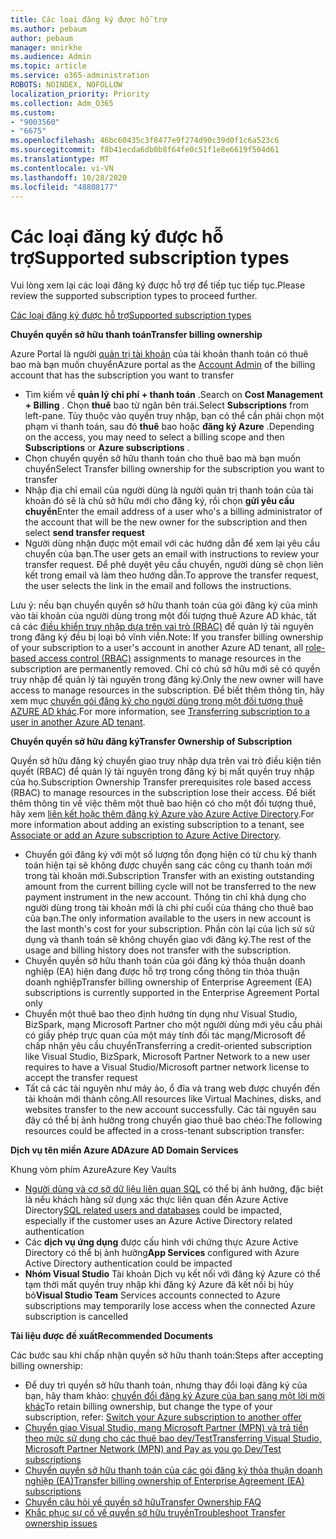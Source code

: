 ```yaml
---
title: Các loại đăng ký được hỗ trợ
ms.author: pebaum
author: pebaum
manager: mnirkhe
ms.audience: Admin
ms.topic: article
ms.service: o365-administration
ROBOTS: NOINDEX, NOFOLLOW
localization_priority: Priority
ms.collection: Adm_O365
ms.custom:
- "9003560"
- "6675"
ms.openlocfilehash: 46bc60435c3f8477e9f274d90c39d0f1c6a523c6
ms.sourcegitcommit: f8b41ecda6db0b8f64fe0c51f1e8e6619f504d61
ms.translationtype: MT
ms.contentlocale: vi-VN
ms.lasthandoff: 10/28/2020
ms.locfileid: "48808177"
---
```

# <a name="supported-subscription-types"></a><span data-ttu-id="90bbb-102">Các loại đăng ký được hỗ trợ</span><span class="sxs-lookup"><span data-stu-id="90bbb-102">Supported subscription types</span></span>

<span data-ttu-id="90bbb-103">Vui lòng xem lại các loại đăng ký được hỗ trợ để tiếp tục tiếp tục.</span><span class="sxs-lookup"><span data-stu-id="90bbb-103">Please review the supported subscription types to proceed further.</span></span>

[<span data-ttu-id="90bbb-104">Các loại đăng ký được hỗ trợ</span><span class="sxs-lookup"><span data-stu-id="90bbb-104">Supported subscription types</span></span>](https://docs.microsoft.com/azure/billing/billing-subscription-transfer?WT.mc_id=Portal-Microsoft_Azure_Support#supported-subscription-types)

<span data-ttu-id="90bbb-105">**Chuyển quyền sở hữu thanh toán**</span><span class="sxs-lookup"><span data-stu-id="90bbb-105">**Transfer billing ownership**</span></span>

<span data-ttu-id="90bbb-106">Azure Portal là người [quản trị tài khoản](https://ms.portal.azure.com/) của tài khoản thanh toán có thuê bao mà bạn muốn chuyển</span><span class="sxs-lookup"><span data-stu-id="90bbb-106">Azure portal as the [Account Admin](https://ms.portal.azure.com/) of the billing account that has the subscription you want to transfer</span></span>

- <span data-ttu-id="90bbb-107">Tìm kiếm về **quản lý chi phí + thanh toán** .</span><span class="sxs-lookup"><span data-stu-id="90bbb-107">Search on **Cost Management + Billing** .</span></span> <span data-ttu-id="90bbb-108">Chọn **thuê** bao từ ngăn bên trái.</span><span class="sxs-lookup"><span data-stu-id="90bbb-108">Select **Subscriptions** from left-pane.</span></span> <span data-ttu-id="90bbb-109">Tùy thuộc vào quyền truy nhập, bạn có thể cần phải chọn một phạm vi thanh toán, sau đó **thuê** bao hoặc **đăng ký Azure** .</span><span class="sxs-lookup"><span data-stu-id="90bbb-109">Depending on the access, you may need to select a billing scope and then **Subscriptions** or **Azure subscriptions** .</span></span>
- <span data-ttu-id="90bbb-110">Chọn chuyển quyền sở hữu thanh toán cho thuê bao mà bạn muốn chuyển</span><span class="sxs-lookup"><span data-stu-id="90bbb-110">Select Transfer billing ownership for the subscription you want to transfer</span></span>
- <span data-ttu-id="90bbb-111">Nhập địa chỉ email của người dùng là người quản trị thanh toán của tài khoản đó sẽ là chủ sở hữu mới cho đăng ký, rồi chọn **gửi yêu cầu chuyển**</span><span class="sxs-lookup"><span data-stu-id="90bbb-111">Enter the email address of a user who's a billing administrator of the account that will be the new owner for the subscription and then select **send transfer request**</span></span>
- <span data-ttu-id="90bbb-112">Người dùng nhận được một email với các hướng dẫn để xem lại yêu cầu chuyển của bạn.</span><span class="sxs-lookup"><span data-stu-id="90bbb-112">The user gets an email with instructions to review your transfer request.</span></span> <span data-ttu-id="90bbb-113">Để phê duyệt yêu cầu chuyển, người dùng sẽ chọn liên kết trong email và làm theo hướng dẫn.</span><span class="sxs-lookup"><span data-stu-id="90bbb-113">To approve the transfer request, the user selects the link in the email and follows the instructions.</span></span>

<span data-ttu-id="90bbb-114">Lưu ý: nếu bạn chuyển quyền sở hữu thanh toán của gói đăng ký của mình vào tài khoản của người dùng trong một đối tượng thuê Azure AD khác, tất cả các [điều khiển truy nhập dựa trên vai trò (RBAC)](https://docs.microsoft.com/azure/role-based-access-control/overview?WT.mc_id=Portal-Microsoft_Azure_Support) để quản lý tài nguyên trong đăng ký đều bị loại bỏ vĩnh viễn.</span><span class="sxs-lookup"><span data-stu-id="90bbb-114">Note: If you transfer billing ownership of your subscription to a user's account in another Azure AD tenant, all [role-based access control (RBAC)](https://docs.microsoft.com/azure/role-based-access-control/overview?WT.mc_id=Portal-Microsoft_Azure_Support) assignments to manage resources in the subscription are permanently removed.</span></span> <span data-ttu-id="90bbb-115">Chỉ có chủ sở hữu mới sẽ có quyền truy nhập để quản lý tài nguyên trong đăng ký.</span><span class="sxs-lookup"><span data-stu-id="90bbb-115">Only the new owner will have access to manage resources in the subscription.</span></span> <span data-ttu-id="90bbb-116">Để biết thêm thông tin, hãy xem mục [chuyển gói đăng ký cho người dùng trong một đối tượng thuê AZURE AD khác](https://docs.microsoft.com/azure/active-directory/managed-identities-azure-resources/known-issues?WT.mc_id=Portal-Microsoft_Azure_Support).</span><span class="sxs-lookup"><span data-stu-id="90bbb-116">For more information, see [Transferring subscription to a user in another Azure AD tenant](https://docs.microsoft.com/azure/active-directory/managed-identities-azure-resources/known-issues?WT.mc_id=Portal-Microsoft_Azure_Support).</span></span>

<span data-ttu-id="90bbb-117">**Chuyển quyền sở hữu đăng ký**</span><span class="sxs-lookup"><span data-stu-id="90bbb-117">**Transfer Ownership of Subscription**</span></span>

<span data-ttu-id="90bbb-118">Quyền sở hữu đăng ký chuyển giao truy nhập dựa trên vai trò điều kiện tiên quyết (RBAC) để quản lý tài nguyên trong đăng ký bị mất quyền truy nhập của họ.</span><span class="sxs-lookup"><span data-stu-id="90bbb-118">Subscription Ownership Transfer prerequisites role based access (RBAC) to manage resources in the subscription lose their access.</span></span> <span data-ttu-id="90bbb-119">Để biết thêm thông tin về việc thêm một thuê bao hiện có cho một đối tượng thuê, hãy xem [liên kết hoặc thêm đăng ký Azure vào Azure Active Directory](https://docs.microsoft.com/azure/active-directory/fundamentals/active-directory-how-subscriptions-associated-directory?WT.mc_id=Portal-Microsoft_Azure_Support).</span><span class="sxs-lookup"><span data-stu-id="90bbb-119">For more information about adding an existing subscription to a tenant, see [Associate or add an Azure subscription to Azure Active Directory](https://docs.microsoft.com/azure/active-directory/fundamentals/active-directory-how-subscriptions-associated-directory?WT.mc_id=Portal-Microsoft_Azure_Support).</span></span>

- <span data-ttu-id="90bbb-120">Chuyển gói đăng ký với một số lượng tồn đọng hiện có từ chu kỳ thanh toán hiện tại sẽ không được chuyển sang các công cụ thanh toán mới trong tài khoản mới.</span><span class="sxs-lookup"><span data-stu-id="90bbb-120">Subscription Transfer with an existing outstanding amount from the current billing cycle will not be transferred to the new payment instrument in the new account.</span></span> <span data-ttu-id="90bbb-121">Thông tin chỉ khả dụng cho người dùng trong tài khoản mới là chi phí cuối của tháng cho thuê bao của bạn.</span><span class="sxs-lookup"><span data-stu-id="90bbb-121">The only information available to the users in new account is the last month's cost for your subscription.</span></span> <span data-ttu-id="90bbb-122">Phần còn lại của lịch sử sử dụng và thanh toán sẽ không chuyển giao với đăng ký.</span><span class="sxs-lookup"><span data-stu-id="90bbb-122">The rest of the usage and billing history does not transfer with the subscription.</span></span>
- <span data-ttu-id="90bbb-123">Chuyển quyền sở hữu thanh toán của gói đăng ký thỏa thuận doanh nghiệp (EA) hiện đang được hỗ trợ trong cổng thông tin thỏa thuận doanh nghiệp</span><span class="sxs-lookup"><span data-stu-id="90bbb-123">Transfer billing ownership of Enterprise Agreement (EA) subscriptions is currently supported in the Enterprise Agreement Portal only</span></span>
- <span data-ttu-id="90bbb-124">Chuyển một thuê bao theo định hướng tín dụng như Visual Studio, BizSpark, mạng Microsoft Partner cho một người dùng mới yêu cầu phải có giấy phép trực quan của một máy tính đối tác mạng/Microsoft để chấp nhận yêu cầu chuyển</span><span class="sxs-lookup"><span data-stu-id="90bbb-124">Transferring a credit-oriented subscription like Visual Studio, BizSpark, Microsoft Partner Network to a new user requires to have a Visual Studio/Microsoft partner network license to accept the transfer request</span></span>
- <span data-ttu-id="90bbb-125">Tất cả các tài nguyên như máy ảo, ổ đĩa và trang web được chuyển đến tài khoản mới thành công.</span><span class="sxs-lookup"><span data-stu-id="90bbb-125">All resources like Virtual Machines, disks, and websites transfer to the new account successfully.</span></span> <span data-ttu-id="90bbb-126">Các tài nguyên sau đây có thể bị ảnh hưởng trong chuyển giao thuê bao chéo:</span><span class="sxs-lookup"><span data-stu-id="90bbb-126">The following resources could be affected in a cross-tenant subscription transfer:</span></span>

<span data-ttu-id="90bbb-127">**Dịch vụ tên miền Azure AD**</span><span class="sxs-lookup"><span data-stu-id="90bbb-127">**Azure AD Domain Services**</span></span>

<span data-ttu-id="90bbb-128">Khung vòm phím Azure</span><span class="sxs-lookup"><span data-stu-id="90bbb-128">Azure Key Vaults</span></span>

- <span data-ttu-id="90bbb-129">[Người dùng và cơ sở dữ liệu liên quan SQL](https://docs.microsoft.com/azure/sql-database/sql-database-aad-authentication-configure?WT.mc_id=Portal-Microsoft_Azure_Support) có thể bị ảnh hưởng, đặc biệt là nếu khách hàng sử dụng xác thực liên quan đến Azure Active Directory</span><span class="sxs-lookup"><span data-stu-id="90bbb-129">[SQL related users and databases](https://docs.microsoft.com/azure/sql-database/sql-database-aad-authentication-configure?WT.mc_id=Portal-Microsoft_Azure_Support) could be impacted, especially if the customer uses an Azure Active Directory related authentication</span></span>
- <span data-ttu-id="90bbb-130">Các **dịch vụ ứng dụng** được cấu hình với chứng thực Azure Active Directory có thể bị ảnh hưởng</span><span class="sxs-lookup"><span data-stu-id="90bbb-130">**App Services** configured with Azure Active Directory authentication could be impacted</span></span>
- <span data-ttu-id="90bbb-131">**Nhóm Visual Studio** Tài khoản Dịch vụ kết nối với đăng ký Azure có thể tạm thời mất quyền truy nhập khi đăng ký Azure đã kết nối bị hủy bỏ</span><span class="sxs-lookup"><span data-stu-id="90bbb-131">**Visual Studio Team** Services accounts connected to Azure subscriptions may temporarily lose access when the connected Azure subscription is cancelled</span></span>

<span data-ttu-id="90bbb-132">**Tài liệu được đề xuất**</span><span class="sxs-lookup"><span data-stu-id="90bbb-132">**Recommended Documents**</span></span>

<span data-ttu-id="90bbb-133">Các bước sau khi chấp nhận quyền sở hữu thanh toán:</span><span class="sxs-lookup"><span data-stu-id="90bbb-133">Steps after accepting billing ownership:</span></span>

- <span data-ttu-id="90bbb-134">Để duy trì quyền sở hữu thanh toán, nhưng thay đổi loại đăng ký của bạn, hãy tham khảo: [chuyển đổi đăng ký Azure của bạn sang một lời mời khác](https://docs.microsoft.com/azure/billing/billing-how-to-switch-azure-offer?WT.mc_id=Portal-Microsoft_Azure_Support)</span><span class="sxs-lookup"><span data-stu-id="90bbb-134">To retain billing ownership, but change the type of your subscription, refer: [Switch your Azure subscription to another offer](https://docs.microsoft.com/azure/billing/billing-how-to-switch-azure-offer?WT.mc_id=Portal-Microsoft_Azure_Support)</span></span>
- [<span data-ttu-id="90bbb-135">Chuyển giao Visual Studio, mạng Microsoft Partner (MPN) và trả tiền theo mức sử dụng cho các thuê bao dev/Test</span><span class="sxs-lookup"><span data-stu-id="90bbb-135">Transferring Visual Studio, Microsoft Partner Network (MPN) and Pay as you go Dev/Test subscriptions</span></span>](https://docs.microsoft.com/azure/billing/billing-subscription-transfer?WT.mc_id=Portal-Microsoft_Azure_Support#transferring-visual-studio-microsoft-partner-network-mpn-and-pay-as-you-go-devtest-subscriptions)
- [<span data-ttu-id="90bbb-136">Chuyển quyền sở hữu thanh toán của các gói đăng ký thỏa thuận doanh nghiệp (EA)</span><span class="sxs-lookup"><span data-stu-id="90bbb-136">Transfer billing ownership of Enterprise Agreement (EA) subscriptions</span></span>](https://docs.microsoft.com/azure/billing/billing-subscription-transfer?WT.mc_id=Portal-Microsoft_Azure_Support#transfer-billing-ownership-of-enterprise-agreement-ea-subscriptions)
- [<span data-ttu-id="90bbb-137">Chuyển câu hỏi về quyền sở hữu</span><span class="sxs-lookup"><span data-stu-id="90bbb-137">Transfer Ownership FAQ</span></span>](https://docs.microsoft.com/azure/billing/billing-subscription-transfer?WT.mc_id=Portal-Microsoft_Azure_Support#frequently-asked-questions-faq-for-senders)
- [<span data-ttu-id="90bbb-138">Khắc phục sự cố về quyền sở hữu truyền</span><span class="sxs-lookup"><span data-stu-id="90bbb-138">Troubleshoot Transfer ownership issues</span></span>](https://docs.microsoft.com/azure/billing/billing-subscription-transfer?WT.mc_id=Portal-Microsoft_Azure_Support#troubleshooting)